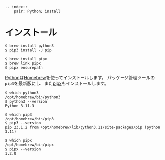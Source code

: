 ```{eval-rst}
.. index::
    pair: Python; install
```

# インストール

```console
$ brew install python3
$ pip3 install -U pip

$ brew install pipx
$ brew link pipx
$ pipx ensurepath
```

[Python](https://www.python.org/)は[Homebrew](https://brew.sh)を使ってインストールします。
パッケージ管理ツールの``pip3``を最新版にし、また[pipx](https://pipx.pypa.io/stable/)もインストールします。

```console
$ which python3
/opt/homebrew/bin/python3
$ python3 --version
Python 3.11.3

$ which pip3
/opt/homebrew/bin/pip3
$ pip3 --version
pip 23.1.2 from /opt/homebrew/lib/python3.11/site-packages/pip (python 3.11)

$ which pipx
/opt/homebrew/bin/pipx
$ pipx --version
1.2.0
```
